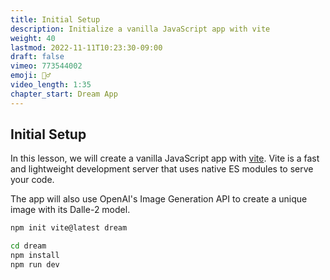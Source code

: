 ```yaml
---
title: Initial Setup
description: Initialize a vanilla JavaScript app with vite
weight: 40
lastmod: 2022-11-11T10:23:30-09:00
draft: false
vimeo: 773544002
emoji: 🧙‍♂️
video_length: 1:35
chapter_start: Dream App
---
```


## Initial Setup

In this lesson, we will create a vanilla JavaScript app with [vite](https://vitejs.dev/). Vite is a fast and lightweight development server that uses native ES modules to serve your code.

The app will also use OpenAI's Image Generation API to create a unique image with its Dalle-2 model.

```bash
npm init vite@latest dream

cd dream
npm install
npm run dev
```
